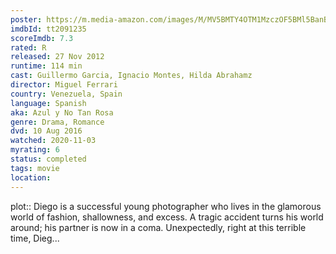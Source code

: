 ```yaml
---
poster: https://m.media-amazon.com/images/M/MV5BMTY4OTM1MzczOF5BMl5BanBnXkFtZTgwMzI5ODM5MDE@._V1_SX300.jpg
imdbId: tt2091235
scoreImdb: 7.3
rated: R
released: 27 Nov 2012
runtime: 114 min
cast: Guillermo Garcia, Ignacio Montes, Hilda Abrahamz
director: Miguel Ferrari
country: Venezuela, Spain
language: Spanish
aka: Azul y No Tan Rosa
genre: Drama, Romance
dvd: 10 Aug 2016
watched: 2020-11-03
myrating: 6
status: completed
tags: movie
location:
---
```


plot:: Diego is a successful young photographer who lives in the glamorous world of fashion, shallowness, and excess. A tragic accident turns his world around; his partner is now in a coma. Unexpectedly, right at this terrible time, Dieg...